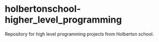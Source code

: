 # holbertonschool-higher_level_programming

Repository for high level programming projects from Holberton school.
